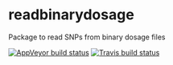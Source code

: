 # readbinarydosage
Package to read SNPs from binary dosage files

<!-- badges: start -->
[![AppVeyor build status](https://ci.appveyor.com/api/projects/status/github/jimB3/readbinarydosage?branch=master&svg=true)](https://ci.appveyor.com/project/jimB3/readbinarydosage)
[![Travis build status](https://travis-ci.org/jimB3/readbinarydosage.svg?branch=master)](https://travis-ci.org/jimB3/readbinarydosage)
<!-- badges: end -->

